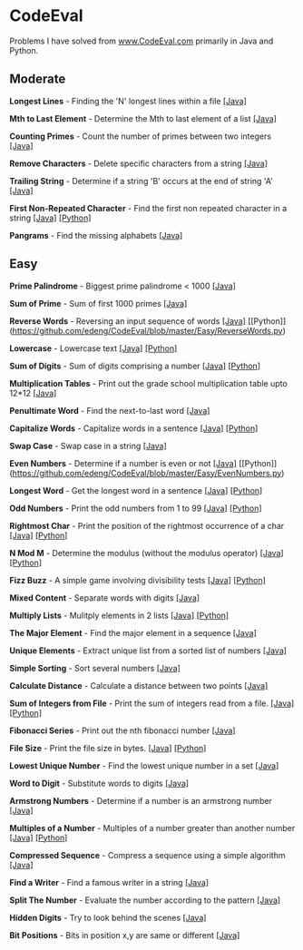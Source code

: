 CodeEval
========
Problems I have solved from www.CodeEval.com primarily in Java and Python. 

## Moderate 
**Longest Lines** - Finding the 'N' longest lines within a file	[[Java]](https://github.com/edeng/CodeEval/blob/master/Moderate/LongestLines.java)

**Mth to Last Element** - Determine the Mth to last element of a list	 [[Java]](https://github.com/edeng/CodeEval/blob/master/Moderate/MthToLast.java)

**Counting Primes** - Count the number of primes between two integers [[Java]](https://github.com/edeng/CodeEval/blob/master/Moderate/CountingPrimes.java)	

**Remove Characters** - Delete specific characters from a string	[[Java]](https://github.com/edeng/CodeEval/blob/master/Moderate/RemoveCharacters.java) 

**Trailing String** - Determine if a string 'B' occurs at the end of string 'A' [[Java]](https://github.com/edeng/CodeEval/blob/master/Moderate/TrailingString.java) 

**First Non-Repeated Character** - Find the first non repeated character in a string	[[Java]](https://github.com/edeng/CodeEval/blob/master/Moderate/FirstNonRepeat.java) [[Python]](https://github.com/edeng/CodeEval/blob/master/Moderate/FirstNonRepeat.py)

**Pangrams** - Find the missing alphabets	[[Java]](https://github.com/edeng/CodeEval/blob/master/Moderate/Panagrams.java)

## Easy 
**Prime Palindrome** - Biggest prime palindrome < 1000 [[Java]](https://github.com/edeng/CodeEval/blob/master/Easy/PrimePalindrome.java)

**Sum of Prime** - Sum of first 1000 primes [[Java]](https://github.com/edeng/CodeEval/blob/master/Easy/SumOfPrimes.java)

**Reverse Words** - Reversing an input sequence of words [[Java]](https://github.com/edeng/CodeEval/blob/master/Easy/ReverseWords.java) [[Python]] (https://github.com/edeng/CodeEval/blob/master/Easy/ReverseWords.py)

**Lowercase** - Lowercase text [[Java]](https://github.com/edeng/CodeEval/blob/master/Easy/Lowercase.java) [[Python]](https://github.com/edeng/CodeEval/blob/master/Easy/Lowercase.py)

**Sum of Digits** - Sum of digits comprising a number [[Java]](https://github.com/edeng/CodeEval/blob/master/Easy/SumOfDigits.java) [[Python]](https://github.com/edeng/CodeEval/blob/master/Easy/SumOfDigits.py) 

**Multiplication Tables** - Print out the grade school multiplication table upto 12*12 [[Java]](https://github.com/edeng/CodeEval/blob/master/Easy/MultiplicationTable.java)

**Penultimate Word** - Find the next-to-last word [[Java]](https://github.com/edeng/CodeEval/blob/master/Easy/PenulimateWord.java)

**Capitalize Words** - Capitalize words in a sentence [[Java]](https://github.com/edeng/CodeEval/blob/master/Easy/CapitalizeWords.java) [[Python]](https://github.com/edeng/CodeEval/blob/master/Easy/CapitalizeWords.py)

**Swap Case** - Swap case in a string [[Java]](https://github.com/edeng/CodeEval/blob/master/Easy/SwapCase.java)

**Even Numbers** - Determine if a number is even or not	[[Java]](https://github.com/edeng/CodeEval/blob/master/EvenNumbers.java) [[Python]] (https://github.com/edeng/CodeEval/blob/master/Easy/EvenNumbers.py)

**Longest Word** - Get the longest word in a sentence [[Java]](https://github.com/edeng/CodeEval/blob/master/Easy/LongestWord.java) [[Python]](https://github.com/edeng/CodeEval/blob/master/Easy/LongestWord.py)

**Odd Numbers** - Print the odd numbers from 1 to 99	[[Java]](https://github.com/edeng/CodeEval/blob/master/Easy/OddNumbers.java) [[Python]](https://github.com/edeng/CodeEval/blob/master/Easy/OddNumbers.py)

**Rightmost Char** - Print the position of the rightmost occurrence of a char	 [[Java]](https://github.com/edeng/CodeEval/blob/master/Easy/RightmostChar.java) [[Python]](https://github.com/edeng/CodeEval/blob/master/Easy/RightmostChar.py)

**N Mod M** - Determine the modulus (without the modulus operator) [[Java]](https://github.com/edeng/CodeEval/blob/master/Easy/NModN.java) [[Python]](https://github.com/edeng/CodeEval/blob/master/Easy/NModM.py)

**Fizz Buzz** - A simple game involving divisibility tests [[Java]](https://github.com/edeng/CodeEval/blob/master/FizzBuzz.java) [[Python]](https://github.com/edeng/CodeEval/blob/master/Easy/FizzBuzz.py)

**Mixed Content** - Separate words with digits [[Java]](https://github.com/edeng/CodeEval/blob/master/Easy/MixedContent.java)

**Multiply Lists** - Mulitply elements in 2 lists [[Java]](https://github.com/edeng/CodeEval/blob/master/Easy/MultiplyLists.java) [[Python]](https://github.com/edeng/CodeEval/blob/master/Easy/MultiplyLists.py)

**The Major Element** - Find the major element in a sequence [[Java]](https://github.com/edeng/CodeEval/blob/master/Easy/TheMajorElement.java)

**Unique Elements** - Extract unique list from a sorted list of numbers [[Java]](https://github.com/edeng/CodeEval/blob/master/Easy/UniqueElements.java) 

**Simple Sorting** - Sort several numbers [[Java]](https://github.com/edeng/CodeEval/blob/master/Easy/SimpleSorting.java)

**Calculate Distance** - Calculate a distance between two points [[Java]](https://github.com/edeng/CodeEval/blob/master/Easy/CalculateDistance.java)

**Sum of Integers from File** - Print the sum of integers read from a file. [[Java]](https://github.com/edeng/CodeEval/blob/master/Easy/SumOfIntegersFromFile.java) [[Python]](https://github.com/edeng/CodeEval/blob/master/Easy/SumOfIntegersFromFile.py)

**Fibonacci Series** - Print out the nth fibonacci number [[Java]](https://github.com/edeng/CodeEval/blob/master/Easy/Fibonacci.java)

**File Size** - Print the file size in bytes. [[Java]](https://github.com/edeng/CodeEval/blob/master/Easy/FileSize.java) [[Python]](https://github.com/edeng/CodeEval/blob/master/Easy/FileSize.py)

**Lowest Unique Number** - Find the lowest unique number in a set [[Java]](https://github.com/edeng/CodeEval/blob/master/Easy/LowestUniqueNumber.java)

**Word to Digit** - Substitute words to digits [[Java]](https://github.com/edeng/CodeEval/blob/master/Easy/WordToDigit.java) 

**Armstrong Numbers** - Determine if a number is an armstrong number [[Java]](https://github.com/edeng/CodeEval/blob/master/Easy/ArmstrongNumbers.java)

**Multiples of a Number** - Multiples of a number greater than another number [[Java]](https://github.com/edeng/CodeEval/blob/master/Easy/MultiplesOfANumber.java)   [[Python]](https://github.com/edeng/CodeEval/blob/master/Easy/MultiplesOfANumber.py) 

**Compressed Sequence** - Compress a sequence using a simple algorithm [[Java]](https://github.com/edeng/CodeEval/blob/master/Easy/CompressedSequence.java)

**Find a Writer** - Find a famous writer in a string [[Java]](https://github.com/edeng/CodeEval/blob/master/Easy/FindAWriter.java) 

**Split The Number** - Evaluate the number according to the pattern [[Java]](https://github.com/edeng/CodeEval/blob/master/Easy/SplitTheNumber.java)

**Hidden Digits** - Try to look behind the scenes [[Java]](https://github.com/edeng/CodeEval/blob/master/Easy/HiddenDigits.java) 

**Bit Positions** - Bits in position x,y are same or different [[Java]](https://github.com/edeng/CodeEval/blob/master/Easy/BitPositions.java)
